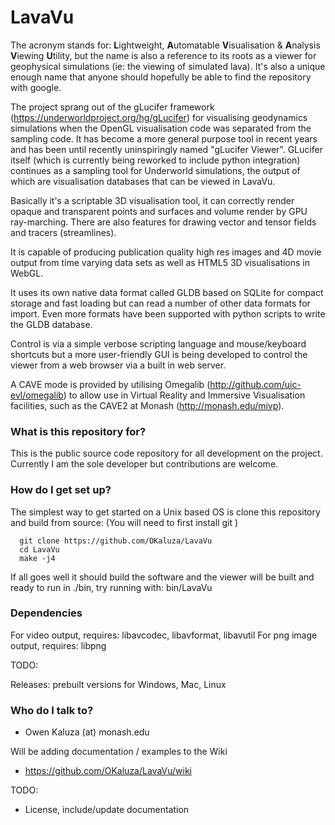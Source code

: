 # LavaVu #

The acronym stands for: **L**ightweight, **A**utomatable  **V**isualisation & **A**nalysis **V**iewing **U**tility, but the name is also a reference to its roots as a viewer for geophysical simulations (ie: the viewing of simulated lava). It's also a unique enough name that anyone should hopefully be able to find the repository with google.

The project sprang out of the gLucifer framework (https://underworldproject.org/hg/gLucifer) for visualising geodynamics simulations when the OpenGL visualisation code was separated from the sampling code. It has become a more general purpose tool in recent years and has been until recently uninspiringly named "gLucifer Viewer".
GLucifer itself (which is currently being reworked to include python integration) continues as a sampling tool for Underworld simulations, the output of which are visualisation databases that can be viewed in LavaVu.

Basically it's a scriptable 3D visualisation tool, it can correctly render opaque and transparent points and surfaces and volume render by GPU ray-marching. There are also features for drawing vector and tensor fields and tracers (streamlines).

It is capable of producing publication quality high res images and 4D movie output from time varying data sets as well as HTML5 3D visualisations in WebGL.

It uses its own native data format called GLDB based on SQLite for compact storage and fast loading but can read a number of other data formats for import. Even more formats have been supported with python scripts to write the GLDB database.

Control is via a simple verbose scripting language and mouse/keyboard shortcuts but a more user-friendly GUI is being developed to control the viewer from a web browser via a built in web server.

A CAVE mode is provided by utilising Omegalib (http://github.com/uic-evl/omegalib) to allow use in Virtual Reality and Immersive Visualisation facilities, such as the CAVE2 at Monash (http://monash.edu/mivp).

### What is this repository for? ###

This is the public source code repository for all development on the project.
Currently I am the sole developer but contributions are welcome.

### How do I get set up? ###

The simplest way to get started on a Unix based OS is clone this repository and build from source:
(You will need to first install git )

```
  git clone https://github.com/OKaluza/LavaVu
  cd LavaVu
  make -j4
```


If all goes well it should build the software and the viewer will be built and ready to run in ./bin, try running with:
  bin/LavaVu

### Dependencies ###

For video output, requires: libavcodec, libavformat, libavutil
For png image output, requires: libpng

TODO:

Releases: prebuilt versions for Windows, Mac, Linux

### Who do I talk to? ###

* Owen Kaluza (at) monash.edu

Will be adding documentation / examples to the Wiki
* https://github.com/OKaluza/LavaVu/wiki

TODO: 
* License, include/update documentation
